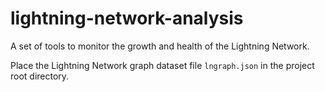 # lightning-network-analysis
A set of tools to monitor the growth and health of the Lightning Network.

Place the Lightning Network graph dataset file `lngraph.json` in the project root directory.
